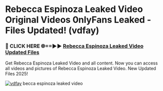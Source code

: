# Rebecca Espinoza Leaked Video Original Videos 0nlyFans Leaked - Files Updated! (vdfay)

<h3>🔴 CLICK HERE 🌐==►► <a href="https://tinyurl.com/x26r9saj" rel="nofollow">Rebecca Espinoza Leaked Video Updated Files</a></h3>

Get Rebecca Espinoza Leaked Video and all content. Now you can access all videos and pictures of Rebecca Espinoza Leaked Video. New Updated Files 2025!

[![vdfay](https://i.imgur.com/LkgZPqh.gif)](https://tinyurl.com/x26r9saj)
becca espinoza leaked video